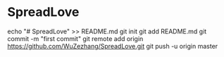 # SpreadLove
echo "# SpreadLove" >> README.md
git init 
git add README.md
git commit -m "first commit"
git remote add origin  https://github.com/WuZezhang/SpreadLove.git
git push -u origin master

